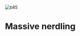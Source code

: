 ![b85](https://user-images.githubusercontent.com/107114359/198837473-91c9e313-20e5-49e2-b9b3-630848d02b45.gif)

# Massive nerdling

